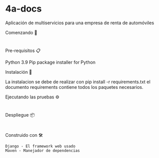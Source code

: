 # 4a-docs
Aplicación de multiservicios para una empresa de renta de automóviles

Comenzando 🚀

#
#
Pre-requisitos 📋

Python 3.9
Pip package installer for Python

Instalación 🔧

La instalacion se debe de realizar con
pip install -r requirements.txt
el documento requirements contiene todos los paquetes necesarios.

Ejecutando las pruebas ⚙️

#
#
#
#

Despliegue 📦
#
#

Construido con 🛠️

    Django - El framework web usado
    Maven - Manejador de dependencias
    

